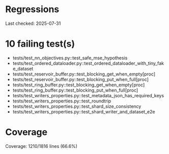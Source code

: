 # Regressions

Last checked: 2025-07-31

# 10 failing test(s)

- tests/test_nn_objectives.py::test_safe_mse_hypothesis
- tests/test_ordered_dataloader.py::test_ordered_dataloader_with_tiny_fake_dataset
- tests/test_reservoir_buffer.py::test_blocking_get_when_empty[proc]
- tests/test_reservoir_buffer.py::test_blocking_put_when_full[proc]
- tests/test_ring_buffer.py::test_blocking_get_when_empty[proc]
- tests/test_ring_buffer.py::test_blocking_put_when_full[proc]
- tests/test_writers_properties.py::test_metadata_json_has_required_keys
- tests/test_writers_properties.py::test_roundtrip
- tests/test_writers_properties.py::test_shard_size_consistency
- tests/test_writers_properties.py::test_shard_writer_and_dataset_e2e

# Coverage

Coverage: 1210/1816 lines (66.6%)
